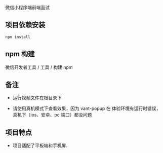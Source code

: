 微信小程序端前端面试

## 项目依赖安装

```bash
npm install
```

## npm 构建

微信开发者工具 / 工具 / 构建 npm

## 备注

- 运行视频文件在根目录下

- 请使用真机模式下查看效果，因为 vant-popup 在 体验环境有运行时错误，真机下（ios、安卓、pc 端口）都没问题

## 项目特点

- 项目适配了平板端和手机屏.
